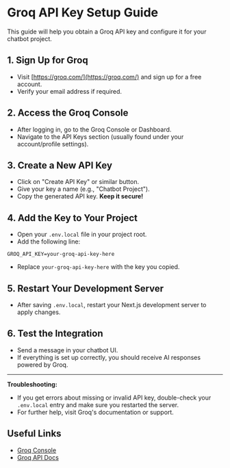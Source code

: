 # Groq API Key Setup Guide

This guide will help you obtain a Groq API key and configure it for your chatbot project.

## 1. Sign Up for Groq
- Visit [https://groq.com/](https://groq.com/) and sign up for a free account.
- Verify your email address if required.

## 2. Access the Groq Console
- After logging in, go to the Groq Console or Dashboard.
- Navigate to the API Keys section (usually found under your account/profile settings).

## 3. Create a New API Key
- Click on "Create API Key" or similar button.
- Give your key a name (e.g., "Chatbot Project").
- Copy the generated API key. **Keep it secure!**

## 4. Add the Key to Your Project
- Open your `.env.local` file in your project root.
- Add the following line:

```
GROQ_API_KEY=your-groq-api-key-here
```

- Replace `your-groq-api-key-here` with the key you copied.

## 5. Restart Your Development Server
- After saving `.env.local`, restart your Next.js development server to apply changes.

## 6. Test the Integration
- Send a message in your chatbot UI.
- If everything is set up correctly, you should receive AI responses powered by Groq.

---
**Troubleshooting:**
- If you get errors about missing or invalid API key, double-check your `.env.local` entry and make sure you restarted the server.
- For further help, visit Groq's documentation or support.

## Useful Links
- [Groq Console](https://console.groq.com/)
- [Groq API Docs](https://console.groq.com/docs)
